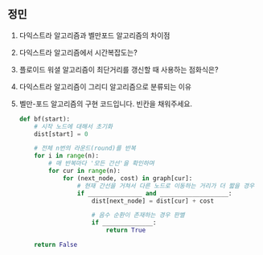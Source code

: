 ## 정민

1. 다익스트라 알고리즘과 벨만포드 알고리즘의 차이점

2. 다익스트라 알고리즘에서 시간복잡도는?

3. 플로이드 워셜 알고리즘이 최단거리를 갱신할 때 사용하는 점화식은?

4. 다익스트라 알고리즘이 그리디 알고리즘으로 분류되는 이유

5. 벨만-포드 알고리즘의 구현 코드입니다. 빈칸을 채워주세요.

    ```python
    def bf(start):
        # 시작 노드에 대해서 초기화
        dist[start] = 0

        # 전체 n번의 라운드(round)를 반복
        for i in range(n):
            # 매 반복마다 '모든 간선'을 확인하며
            for cur in range(n):
                for (next_node, cost) in graph[cur]:
                    # 현재 간선을 거쳐서 다른 노드로 이동하는 거리가 더 짧을 경우
                    if _______________ and ___________________:
                        dist[next_node] = dist[cur] + cost

                        # 음수 순환이 존재하는 경우 판별
                        if ______________:
                            return True

        return False
    ```